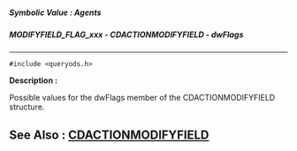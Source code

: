 ##### Symbolic Value : Agents
##### MODIFYFIELD_FLAG_xxx - CDACTIONMODIFYFIELD - dwFlags
---
```
#include <queryods.h>
```
**Description :**

Possible values for the dwFlags member of the CDACTIONMODIFYFIELD structure.

**See Also :**
[CDACTIONMODIFYFIELD](/reference/Data/CDACTIONMODIFYFIELD)
---
